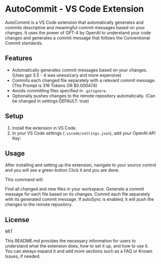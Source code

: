 # AutoCommit - VS Code Extension

AutoCommit is a VS Code extension that automatically generates and commits descriptive and meaningful commit messages based on your changes. It uses the power of GPT-4 by OpenAI to understand your code changes and generates a commit message that follows the Conventional Commit standards.

## Features

- Automatically generates commit messages based on your changes. (Uses gpt 3.5 - 4 was unessicary and more expensive)
- Commits each changed file separately with a relevant commit message. (The Prompt is 316 Tokens OR $0.000474)
- Avoids committing files specified in `.gitignore`.
- Optionally pushes changes to the remote repository automatically. (Can be changed in settings DEFAULT: true)

## Setup

1. Install the extension in VS Code.
2. In your VS Code settings (`.vscode/settings.json`), add your OpenAI API Key:

## Usage
After installing and setting up the extension, navigate to your source control and you will see a green button
Click it and you are done.

This command will:

Find all changed and new files in your workspace.
Generate a commit message for each file based on its changes.
Commit each file separately with its generated commit message.
If autoSync is enabled, it will push the changes to the remote repository.

## License
MIT

This README.md provides the necessary information for users to understand what the extension does, how to set it up, and how to use it. You can always expand it and add more sections such as a FAQ or Known Issues, if needed.
